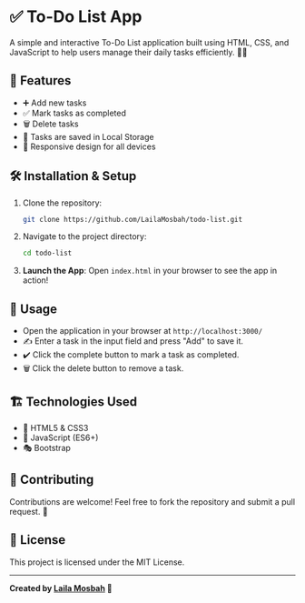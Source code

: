# ✅ To-Do List App

A simple and interactive To-Do List application built using HTML, CSS, and JavaScript to help users manage their daily tasks efficiently. 📝✨

## 🌟 Features
- ➕ Add new tasks
- ✅ Mark tasks as completed
- 🗑️ Delete tasks
- 💾 Tasks are saved in Local Storage
- 📱 Responsive design for all devices

## 🛠️ Installation & Setup

1. Clone the repository:
   ```bash
   git clone https://github.com/LailaMosbah/todo-list.git
   ```
2. Navigate to the project directory:
   ```bash
   cd todo-list
   ```
3. **Launch the App**:
   Open `index.html` in your browser to see the app in action!

## 🚀 Usage
- Open the application in your browser at `http://localhost:3000/`
- ✍️ Enter a task in the input field and press "Add" to save it.
- ✔️ Click the complete button to mark a task as completed.
- 🗑️ Click the delete button to remove a task.

## 🏗️ Technologies Used
- 🎨 HTML5 & CSS3
- 🚀 JavaScript (ES6+)
- 🎭 Bootstrap 

## 🤝 Contributing
Contributions are welcome! Feel free to fork the repository and submit a pull request. 🙌

## 📜 License
This project is licensed under the MIT License.

---
**Created by [Laila Mosbah](https://github.com/LailaMosbah) 🚀**


